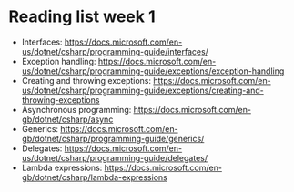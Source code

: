 # Reading list week 1

- Interfaces: https://docs.microsoft.com/en-us/dotnet/csharp/programming-guide/interfaces/
- Exception handling: https://docs.microsoft.com/en-us/dotnet/csharp/programming-guide/exceptions/exception-handling
- Creating and throwing exceptions: https://docs.microsoft.com/en-us/dotnet/csharp/programming-guide/exceptions/creating-and-throwing-exceptions
- Asynchronous programming: https://docs.microsoft.com/en-gb/dotnet/csharp/async
- Generics: https://docs.microsoft.com/en-gb/dotnet/csharp/programming-guide/generics/
- Delegates: https://docs.microsoft.com/en-us/dotnet/csharp/programming-guide/delegates/
- Lambda expressions: https://docs.microsoft.com/en-gb/dotnet/csharp/lambda-expressions